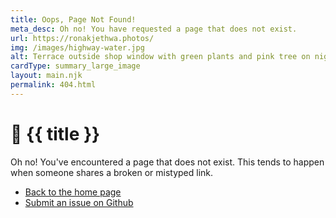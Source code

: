 ```yaml
---
title: Oops, Page Not Found!
meta_desc: Oh no! You have requested a page that does not exist.
url: https://ronakjethwa.photos/
img: /images/highway-water.jpg
alt: Terrace outside shop window with green plants and pink tree on night street
cardType: summary_large_image
layout: main.njk
permalink: 404.html
---
```


<div class="four-oh-four">

# <span>🚧</span> {{ title }}

Oh no! You've encountered a page that does not exist. This tends to happen when someone shares a broken or mistyped link. 

- [Back to the home page](/)
- [Submit an issue on Github](https://github.com/ronakjethwa/ronakjethwa.photos)

</div>